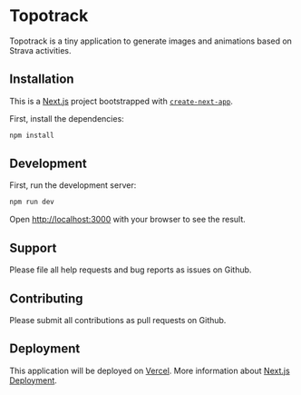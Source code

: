 # Topotrack
Topotrack is a tiny application to generate images and animations based on Strava activities.

## Installation

This is a [Next.js](https://nextjs.org/) project bootstrapped with [`create-next-app`](https://github.com/vercel/next.js/tree/canary/packages/create-next-app).

First, install the dependencies:

```bash
npm install
```

## Development

First, run the development server:

```bash
npm run dev
```

Open [http://localhost:3000](http://localhost:3000) with your browser to see the result.

## Support

Please file all help requests and bug reports as issues on Github.

## Contributing

Please submit all contributions as pull requests on Github.

## Deployment

This application will be deployed on [Vercel](https://vercel.com/new).
More information about [Next.js Deployment](https://nextjs.org/docs/deployment).
